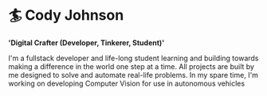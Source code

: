 # 🏄 Cody Johnson

**'Digital Crafter (Developer, Tinkerer, Student)'**

I'm a fullstack developer and life-long student learning and building towards making a difference in the world one step at a time. All projects are built by me designed to solve and automate real-life problems. In my spare time, I'm working on developing Computer Vision for use in autonomous vehicles


<!--
**codyjohnsontx/codyjohnsontx** is a ✨ _special_ ✨ repository because its `README.md` (this file) appears on your GitHub profile.

Here are some ideas to get you started:

- 🔭 I’m currently working on ...
- 🌱 I’m currently learning ...
- 👯 I’m looking to collaborate on ...
- 🤔 I’m looking for help with ...
- 💬 Ask me about ...
- 📫 How to reach me: ...
- 😄 Pronouns: ...
- ⚡ Fun fact: ...
-->
